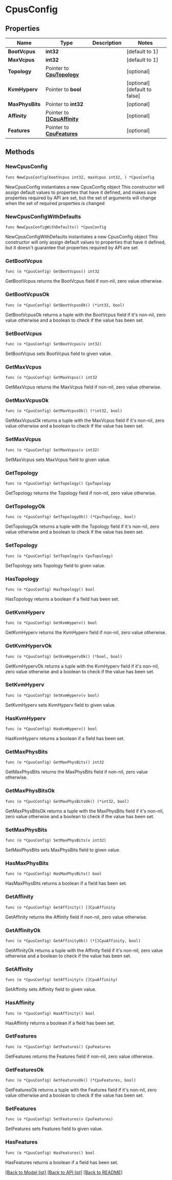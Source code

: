 # CpusConfig

## Properties

Name | Type | Description | Notes
------------ | ------------- | ------------- | -------------
**BootVcpus** | **int32** |  | [default to 1]
**MaxVcpus** | **int32** |  | [default to 1]
**Topology** | Pointer to [**CpuTopology**](CpuTopology.md) |  | [optional]
**KvmHyperv** | Pointer to **bool** |  | [optional] [default to false]
**MaxPhysBits** | Pointer to **int32** |  | [optional]
**Affinity** | Pointer to [**[]CpuAffinity**](CpuAffinity.md) |  | [optional]
**Features** | Pointer to [**CpuFeatures**](CpuFeatures.md) |  | [optional]

## Methods

### NewCpusConfig

`func NewCpusConfig(bootVcpus int32, maxVcpus int32, ) *CpusConfig`

NewCpusConfig instantiates a new CpusConfig object
This constructor will assign default values to properties that have it defined,
and makes sure properties required by API are set, but the set of arguments
will change when the set of required properties is changed

### NewCpusConfigWithDefaults

`func NewCpusConfigWithDefaults() *CpusConfig`

NewCpusConfigWithDefaults instantiates a new CpusConfig object
This constructor will only assign default values to properties that have it defined,
but it doesn't guarantee that properties required by API are set

### GetBootVcpus

`func (o *CpusConfig) GetBootVcpus() int32`

GetBootVcpus returns the BootVcpus field if non-nil, zero value otherwise.

### GetBootVcpusOk

`func (o *CpusConfig) GetBootVcpusOk() (*int32, bool)`

GetBootVcpusOk returns a tuple with the BootVcpus field if it's non-nil, zero value otherwise
and a boolean to check if the value has been set.

### SetBootVcpus

`func (o *CpusConfig) SetBootVcpus(v int32)`

SetBootVcpus sets BootVcpus field to given value.


### GetMaxVcpus

`func (o *CpusConfig) GetMaxVcpus() int32`

GetMaxVcpus returns the MaxVcpus field if non-nil, zero value otherwise.

### GetMaxVcpusOk

`func (o *CpusConfig) GetMaxVcpusOk() (*int32, bool)`

GetMaxVcpusOk returns a tuple with the MaxVcpus field if it's non-nil, zero value otherwise
and a boolean to check if the value has been set.

### SetMaxVcpus

`func (o *CpusConfig) SetMaxVcpus(v int32)`

SetMaxVcpus sets MaxVcpus field to given value.


### GetTopology

`func (o *CpusConfig) GetTopology() CpuTopology`

GetTopology returns the Topology field if non-nil, zero value otherwise.

### GetTopologyOk

`func (o *CpusConfig) GetTopologyOk() (*CpuTopology, bool)`

GetTopologyOk returns a tuple with the Topology field if it's non-nil, zero value otherwise
and a boolean to check if the value has been set.

### SetTopology

`func (o *CpusConfig) SetTopology(v CpuTopology)`

SetTopology sets Topology field to given value.

### HasTopology

`func (o *CpusConfig) HasTopology() bool`

HasTopology returns a boolean if a field has been set.

### GetKvmHyperv

`func (o *CpusConfig) GetKvmHyperv() bool`

GetKvmHyperv returns the KvmHyperv field if non-nil, zero value otherwise.

### GetKvmHypervOk

`func (o *CpusConfig) GetKvmHypervOk() (*bool, bool)`

GetKvmHypervOk returns a tuple with the KvmHyperv field if it's non-nil, zero value otherwise
and a boolean to check if the value has been set.

### SetKvmHyperv

`func (o *CpusConfig) SetKvmHyperv(v bool)`

SetKvmHyperv sets KvmHyperv field to given value.

### HasKvmHyperv

`func (o *CpusConfig) HasKvmHyperv() bool`

HasKvmHyperv returns a boolean if a field has been set.

### GetMaxPhysBits

`func (o *CpusConfig) GetMaxPhysBits() int32`

GetMaxPhysBits returns the MaxPhysBits field if non-nil, zero value otherwise.

### GetMaxPhysBitsOk

`func (o *CpusConfig) GetMaxPhysBitsOk() (*int32, bool)`

GetMaxPhysBitsOk returns a tuple with the MaxPhysBits field if it's non-nil, zero value otherwise
and a boolean to check if the value has been set.

### SetMaxPhysBits

`func (o *CpusConfig) SetMaxPhysBits(v int32)`

SetMaxPhysBits sets MaxPhysBits field to given value.

### HasMaxPhysBits

`func (o *CpusConfig) HasMaxPhysBits() bool`

HasMaxPhysBits returns a boolean if a field has been set.

### GetAffinity

`func (o *CpusConfig) GetAffinity() []CpuAffinity`

GetAffinity returns the Affinity field if non-nil, zero value otherwise.

### GetAffinityOk

`func (o *CpusConfig) GetAffinityOk() (*[]CpuAffinity, bool)`

GetAffinityOk returns a tuple with the Affinity field if it's non-nil, zero value otherwise
and a boolean to check if the value has been set.

### SetAffinity

`func (o *CpusConfig) SetAffinity(v []CpuAffinity)`

SetAffinity sets Affinity field to given value.

### HasAffinity

`func (o *CpusConfig) HasAffinity() bool`

HasAffinity returns a boolean if a field has been set.

### GetFeatures

`func (o *CpusConfig) GetFeatures() CpuFeatures`

GetFeatures returns the Features field if non-nil, zero value otherwise.

### GetFeaturesOk

`func (o *CpusConfig) GetFeaturesOk() (*CpuFeatures, bool)`

GetFeaturesOk returns a tuple with the Features field if it's non-nil, zero value otherwise
and a boolean to check if the value has been set.

### SetFeatures

`func (o *CpusConfig) SetFeatures(v CpuFeatures)`

SetFeatures sets Features field to given value.

### HasFeatures

`func (o *CpusConfig) HasFeatures() bool`

HasFeatures returns a boolean if a field has been set.


[[Back to Model list]](../README.md#documentation-for-models) [[Back to API list]](../README.md#documentation-for-api-endpoints) [[Back to README]](../README.md)


